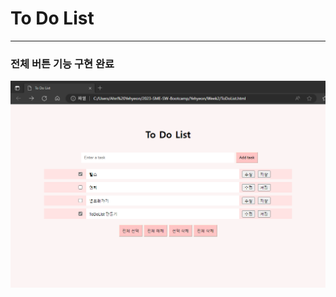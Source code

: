 # To Do List
---
### 전체 버튼 기능 구현 완료
![todolist](https://github.com/AnYeHyeon/2023-SME-SW-Bootcamp/blob/main/Yehyeon/Week2/ToDoList.png)
